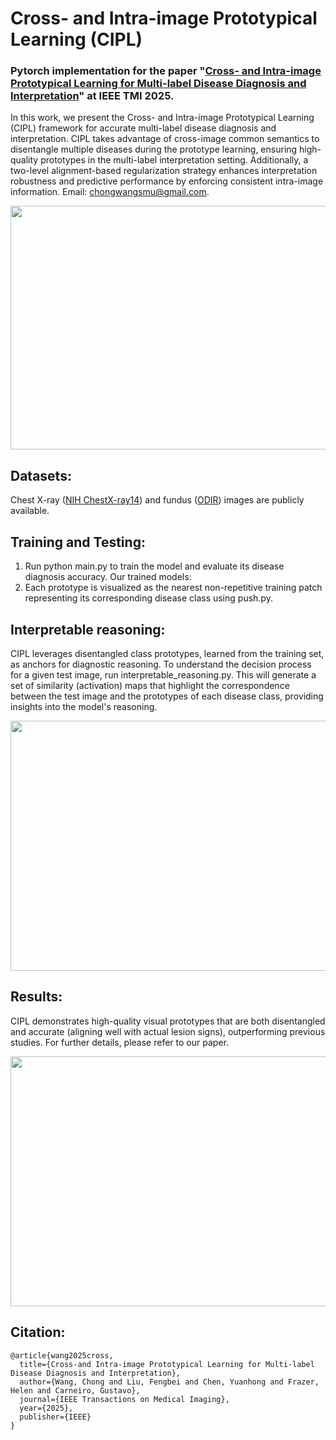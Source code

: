 # Cross- and Intra-image Prototypical Learning (CIPL)

### Pytorch implementation for the paper "[Cross- and Intra-image Prototypical Learning for Multi-label Disease Diagnosis and Interpretation](https://ieeexplore.ieee.org/document/10887396)" at IEEE TMI 2025.


In this work, we present the Cross- and Intra-image Prototypical Learning (CIPL) framework for accurate multi-label disease diagnosis and interpretation.
CIPL takes advantage of cross-image common semantics to disentangle multiple diseases during the prototype learning, ensuring high-quality prototypes in the multi-label interpretation setting.
Additionally, a two-level alignment-based regularization strategy enhances interpretation robustness and predictive performance by enforcing consistent intra-image information.
Email: chongwangsmu@gmail.com.

<div align=center>
<img width="900" height="390" src="https://github.com/cwangrun/CIPL/blob/master/arch/arch.png"/></dev>
</div>


## Datasets:
Chest X-ray ([NIH ChestX-ray14](https://www.kaggle.com/datasets/nih-chest-xrays/data)) and fundus ([ODIR](https://academictorrents.com/details/cf3b8d5ecdd4284eb9b3a80fcfe9b1d621548f72)) images are publicly available.


## Training and Testing:
1. Run python main.py to train the model and evaluate its disease diagnosis accuracy. Our trained models:
2. Each prototype is visualized as the nearest non-repetitive training patch representing its corresponding disease class using push.py.


## Interpretable reasoning:
CIPL leverages disentangled class prototypes, learned from the training set, as anchors for diagnostic reasoning.
To understand the decision process for a given test image, run interpretable_reasoning.py. 
This will generate a set of similarity (activation) maps that highlight the correspondence between the test image and the prototypes of each disease class, providing insights into the model's reasoning.

<div align=center>
<img width="630" height="400" src="https://github.com/cwangrun/CIPL/blob/master/arch/reasoning.png"/></dev>
</div>



## Results:
CIPL demonstrates high-quality visual prototypes that are both disentangled and accurate (aligning well with actual lesion signs), outperforming previous studies. For further details, please refer to our paper.

<div align=center>
<img width="900" height="400" src="https://github.com/cwangrun/CIPL/blob/master/arch/prototype.png"/></dev>
</div>



## Citation:
```
@article{wang2025cross,
  title={Cross-and Intra-image Prototypical Learning for Multi-label Disease Diagnosis and Interpretation},
  author={Wang, Chong and Liu, Fengbei and Chen, Yuanhong and Frazer, Helen and Carneiro, Gustavo},
  journal={IEEE Transactions on Medical Imaging},
  year={2025},
  publisher={IEEE}
}
```
